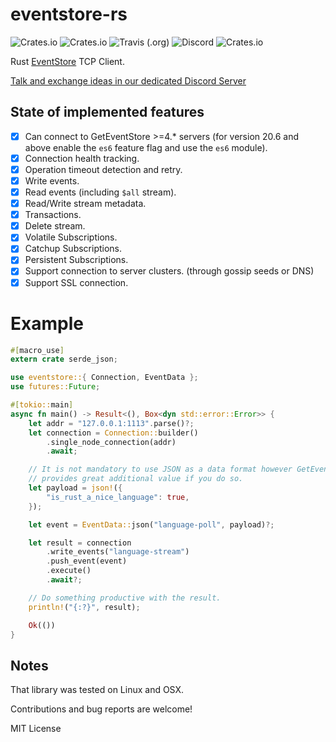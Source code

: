 # eventstore-rs
![Crates.io](https://img.shields.io/crates/v/eventstore.svg)
![Crates.io](https://img.shields.io/crates/d/eventstore.svg)
![Travis (.org)](https://img.shields.io/travis/YoEight/eventstore-rs.svg)
![Discord](https://img.shields.io/discord/415421715385155584.svg)
![Crates.io](https://img.shields.io/crates/l/eventstore.svg)

Rust [EventStore] TCP Client.

[Talk and exchange ideas in our dedicated Discord Server]

## State of implemented features

- [x] Can connect to GetEventStore  >=4.* servers (for version 20.6 and above enable the `es6` feature flag and use the `es6` module).
- [x] Connection health tracking.
- [x] Operation timeout detection and retry.
- [x] Write events.
- [x] Read events (including `$all` stream).
- [x] Read/Write stream metadata.
- [x] Transactions.
- [x] Delete stream.
- [x] Volatile Subscriptions.
- [x] Catchup Subscriptions.
- [x] Persistent Subscriptions.
- [x] Support connection to server clusters. (through gossip seeds or DNS)
- [x] Support SSL connection.

# Example

```rust
#[macro_use]
extern crate serde_json;

use eventstore::{ Connection, EventData };
use futures::Future;

#[tokio::main]
async fn main() -> Result<(), Box<dyn std::error::Error>> {
    let addr = "127.0.0.1:1113".parse()?;
    let connection = Connection::builder()
        .single_node_connection(addr)
        .await;

    // It is not mandatory to use JSON as a data format however GetEventStore
    // provides great additional value if you do so.
    let payload = json!({
        "is_rust_a_nice_language": true,
    });

    let event = EventData::json("language-poll", payload)?;

    let result = connection
        .write_events("language-stream")
        .push_event(event)
        .execute()
        .await?;

    // Do something productive with the result.
    println!("{:?}", result);

    Ok(())
}
```

## Notes

That library was tested on Linux and OSX.

Contributions and bug reports are welcome!

MIT License

[GetEventStore]: https://eventstore.com/
[Talk and exchange ideas in our dedicated Discord Server]: https://discord.gg/x7q37jJ
[EventStore]: https://eventstore.com/

